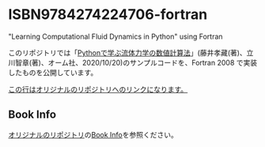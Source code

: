 # ISBN9784274224706-fortran
 "Learning Computational Fluid Dynamics in Python" using Fortran

このリポジトリでは「[Pythonで学ぶ流体力学の数値計算法](https://www.ohmsha.co.jp/book/9784274224706/)」(藤井孝藏(著)、立川智章(著)、オーム社、2020/10/20)のサンプルコードを、Fortran 2008 で実装したものを公開しています。

[この行はオリジナルのリポジトリへのリンクになります。](https://github.com/kofujii1812/PythonCFD)

## Book Info

[オリジナルのリポジトリ](https://github.com/kofujii1812/PythonCFD)の[Book Info](https://github.com/kofujii1812/PythonCFD#book-info)を参照ください。

<!-- EOF -->
